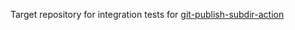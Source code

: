 Target repository for integration tests for [git-publish-subdir-action](https://github.com/s0/git-publish-subdir-action)